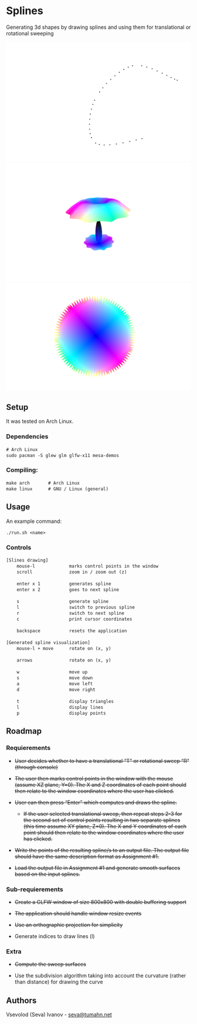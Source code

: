 # Splines

Generating 3d shapes by drawing splines and using them for translational or rotational sweeping

![](images/rotational_umbrella-2.png)
![](images/rotational_umbrella-3.png)
![](images/rotational_sharp_bowl-1.png)

## Setup

It was tested on Arch Linux.

### Dependencies

    # Arch Linux
    sudo pacman -S glew glm glfw-x11 mesa-demos

### Compiling:

    make arch       # Arch Linux
    make linux      # GNU / Linux (general)

## Usage

An example command:

    ./run.sh <name>

### Controls

    [Slines drawing]
        mouse-l             marks control points in the window
        scroll              zoom in / zoom out (z)

        enter x 1           generates spline
        enter x 2           goes to next spline
        
        s                   generate spline
        l                   switch to previous spline
        r                   switch to next spline
        c                   print cursor coordinates
        
        backspace           resets the application

    [Generated spline visualization]
        mouse-l + move      rotate on (x, y)
        
        arrows              rotate on (x, y)
        
        w                   move up
        s                   move down
        a                   move left
        d                   move right

        t                   display triangles
        l                   display lines
        p                   display points


## Roadmap

### Requierements

* ~~User decides whether to have a translational “T” or rotational sweep “R” (through console)~~

* ~~The user then marks control points in the window with the mouse (assume XZ plane, Y=0). The X and Z coordinates of each point should then relate to the window coordinates where the user has clicked.~~

* ~~User can then press “Enter” which computes and draws the spline.~~
    
    * ~~If the user selected translational sweep, then repeat steps 2-3 for the second set of control points resulting in two separate splines (this time assume XY plane, Z=0). The X and Y coordinates of each point should then relate to the window coordinates where the user has clicked.~~

* ~~Write the points of the resulting spline/s to an output file. The output file should have the same description format as Assignment #1.~~

* ~~Load the output file in Assignment #1 and generate smooth surfaces based on the input splines.~~

### Sub-requierements

* ~~Create a GLFW window of size 800x800 with double buffering support~~

* ~~The application should handle window resize events~~

* ~~Use an orthographic projection for simplicity~~

* Generate indices to draw lines (l)

### Extra

* ~~Compute the sweep surfaces~~

* Use the subdivision algorithm taking into account the curvature (rather than distance) for drawing the curve


## Authors

Vsevolod (Seva) Ivanov - seva@tumahn.net
